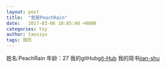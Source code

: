 ```yaml
---
layout: post
title:  "我是PeachRain"
date:   2017-03-06 18:05:48 +0800
categories: tsy
author: taosiyu
tags: 简历
---
```

 姓名:PeachRain
 年龄：27
 我的gitHub[git-Hub]
 我的简书[jian-shu]
 

[jian-shu]: http://www.jianshu.com/u/54ec55bb6b32
[git-Hub]: http://www.jianshu.com/u/54ec55bb6b32
